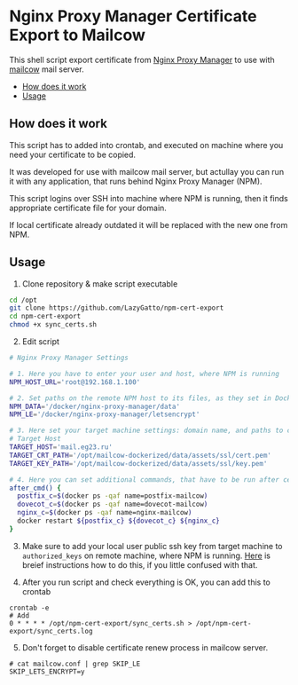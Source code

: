 # Nginx Proxy Manager Certificate Export to Mailcow

This shell script export certificate from [Nginx Proxy Manager](https://nginxproxymanager.com) to use with [mailcow](https://mailcow.email) mail server.

* [How does it work](#how-does-it-work)
* [Usage](#usage)

## How does it work

This script has to added into crontab, and executed on machine where you need your certificate to be copied.

It was developed for use with mailcow mail server, but actullay you can run it with any application, that runs behind Nginx Proxy Manager (NPM).

This script logins over SSH into machine where NPM is running, then it finds appropriate certificate file for your domain.

If local certificate already outdated it will be replaced with the new one from NPM.

## Usage

1. Clone repository & make script executable 
```sh
cd /opt
git clone https://github.com/LazyGatto/npm-cert-export
cd npm-cert-export
chmod +x sync_certs.sh
```
2. Edit script
```sh
# Nginx Proxy Manager Settings

# 1. Here you have to enter your user and host, where NPM is running
NPM_HOST_URL='root@192.168.1.100' 

# 2. Set paths on the remote NPM host to its files, as they set in Docker ENV for NPM
NPM_DATA='/docker/nginx-proxy-manager/data'
NPM_LE='/docker/nginx-proxy-manager/letsencrypt'

# 3. Here set your target machine settings: domain name, and paths to certificate and private key
# Target Host
TARGET_HOST='mail.eg23.ru'
TARGET_CRT_PATH='/opt/mailcow-dockerized/data/assets/ssl/cert.pem'
TARGET_KEY_PATH='/opt/mailcow-dockerized/data/assets/ssl/key.pem'

# 4. Here you can set additional commands, that have to be run after certificate renew. By default it will try to restart certain Mailcow containers. But you can write here everything you need.
after_cmd() {
  postfix_c=$(docker ps -qaf name=postfix-mailcow)
  dovecot_c=$(docker ps -qaf name=dovecot-mailcow)
  nginx_c=$(docker ps -qaf name=nginx-mailcow)
  docker restart ${postfix_c} ${dovecot_c} ${nginx_c}
}
```

3. Make sure to add your local user public ssh key from target machine to `authorized_keys` on remote machine, where NPM is running. [Here](https://linuxhandbook.com/add-ssh-public-key-to-server/) is breief instructions how to do this, if you little confused with that.

4. After you run script and check everything is OK, you can add this to crontab
```
crontab -e
# Add 
0 * * * * /opt/npm-cert-export/sync_certs.sh > /opt/npm-cert-export/sync_certs.log
```

5. Don't forget to disable certificate renew process in mailcow server.
```
# cat mailcow.conf | grep SKIP_LE
SKIP_LETS_ENCRYPT=y
```